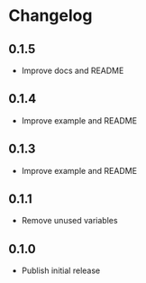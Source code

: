 # Changelog


## 0.1.5
- Improve docs and README

## 0.1.4
- Improve example and README

## 0.1.3
- Improve example and README

## 0.1.1
- Remove unused variables

## 0.1.0
- Publish initial release

